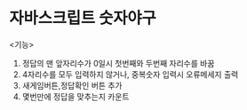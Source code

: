 # 자바스크립트 숫자야구

<기능>
1. 정답의 맨 앞자리수가 0일시 첫번째와 두번째 자리수를 바꿈
2. 4자리수를 모두 입력하지 않거나, 중복숫자 입력시 오류메세지 출력
3. 새게임버튼,정답확인 버튼 추가
4. 몇번만에 정답을 맞추는지 카운트 
